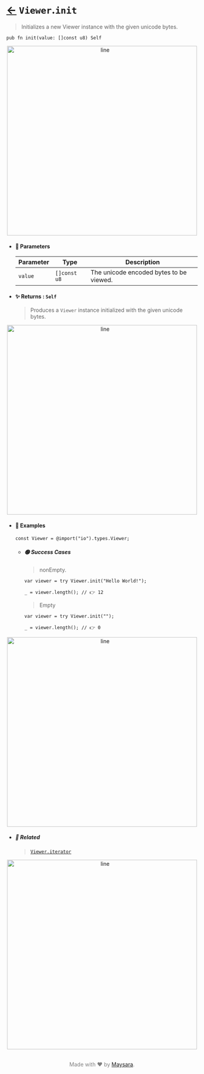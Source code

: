 # [←](../Viewer.md) `Viewer`.`init`

> Initializes a new Viewer instance with the given unicode bytes.

```zig
pub fn init(value: []const u8) Self
```


<div align="center">
<img src="https://raw.githubusercontent.com/Super-ZIG/io/refs/heads/main/dist/img/md/line.png" alt="line" style="width:500px;"/>
</div>

- #### 🧩 Parameters

    | Parameter | Type         | Description                           |
    | --------- | ------------ | ------------------------------------- |
    | `value`   | `[]const u8` | The unicode encoded bytes to be viewed. |

- #### ✨ Returns : `Self`

    > Produces a `Viewer` instance initialized with the given unicode bytes.

<div align="center">
<img src="https://raw.githubusercontent.com/Super-ZIG/io/refs/heads/main/dist/img/md/line.png" alt="line" style="width:500px;"/>
</div>

- #### 🧪 Examples

    ```zig
    const Viewer = @import("io").types.Viewer;
    ```

    - ##### 🟢 Success Cases

        > nonEmpty.

        ```zig
        var viewer = try Viewer.init("Hello World!");

        _ = viewer.length(); // 👉 12
        ```

        > Empty

        ```zig
        var viewer = try Viewer.init("");

        _ = viewer.length(); // 👉 0
        ```

<div align="center">
<img src="https://raw.githubusercontent.com/Super-ZIG/io/refs/heads/main/dist/img/md/line.png" alt="line" style="width:500px;"/>
</div>

- ##### 🔗 Related

  > [`Viewer.iterator`](./iterator.md)

<div align="center">
<img src="https://raw.githubusercontent.com/Super-ZIG/io/refs/heads/main/dist/img/md/line.png" alt="line" style="width:500px;"/>
</div>

<p align="center" style="color:grey;"><br />Made with ❤️ by <a href="http://github.com/maysara-elshewehy" target="blank">Maysara</a>.</p>